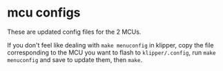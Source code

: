 # mcu configs
These are updated config files for the 2 MCUs. 

If you don't feel like dealing with `make menuconfig` in klipper, copy the file corresponding to the MCU you want to flash to `klipper/.config`, run `make menuconfig` and save to update them, then `make`.
